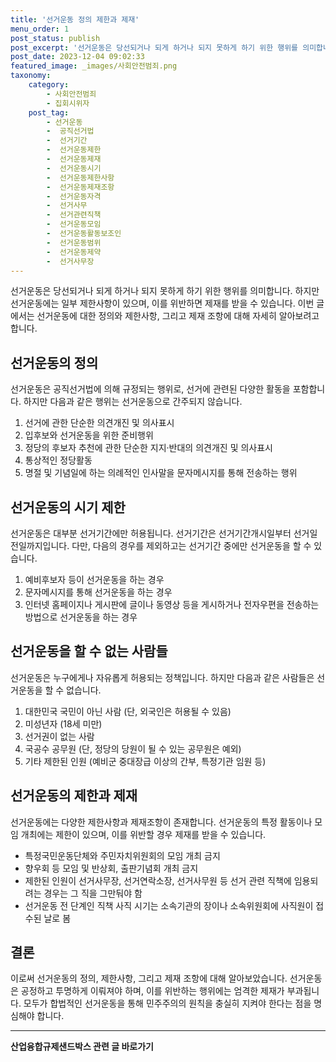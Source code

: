 ```yaml
---
title: '선거운동 정의 제한과 제재'
menu_order: 1
post_status: publish
post_excerpt: '선거운동은 당선되거나 되게 하거나 되지 못하게 하기 위한 행위를 의미합니다. 하지만 선거운동에는 일부 제한사항이 있으며, 이를 위반하면 제재를 받을 수 있습니다. 이번 글에서는 선거운동에 대한 정의와 제한사항, 그리고 제재 조항에 대해 자세히 알아보려고 합니다.'
post_date: 2023-12-04 09:02:33
featured_image: _images/사회안전범죄.png
taxonomy:
    category:
        - 사회안전범죄
        - 집회시위자
    post_tag:
        - 선거운동
        -  공직선거법
        -  선거기간
        -  선거운동제한
        -  선거운동제재
        -  선거운동시기
        -  선거운동제한사항
        -  선거운동제재조항
        -  선거운동자격
        -  선거사무
        -  선거관련직책
        -  선거운동모임
        -  선거운동활동보조인
        -  선거운동범위
        -  선거운동제약
        -  선거사무장
---
```



선거운동은 당선되거나 되게 하거나 되지 못하게 하기 위한 행위를 의미합니다. 하지만 선거운동에는 일부 제한사항이 있으며, 이를 위반하면 제재를 받을 수 있습니다. 이번 글에서는 선거운동에 대한 정의와 제한사항, 그리고 제재 조항에 대해 자세히 알아보려고 합니다.

## 선거운동의 정의

선거운동은 공직선거법에 의해 규정되는 행위로, 선거에 관련된 다양한 활동을 포함합니다. 하지만 다음과 같은 행위는 선거운동으로 간주되지 않습니다.

1. 선거에 관한 단순한 의견개진 및 의사표시
2. 입후보와 선거운동을 위한 준비행위
3. 정당의 후보자 추천에 관한 단순한 지지·반대의 의견개진 및 의사표시
4. 통상적인 정당활동
5. 명절 및 기념일에 하는 의례적인 인사말을 문자메시지를 통해 전송하는 행위

## 선거운동의 시기 제한

선거운동은 대부분 선거기간에만 허용됩니다. 선거기간은 선거기간개시일부터 선거일 전일까지입니다. 다만, 다음의 경우를 제외하고는 선거기간 중에만 선거운동을 할 수 있습니다.

1. 예비후보자 등이 선거운동을 하는 경우
2. 문자메시지를 통해 선거운동을 하는 경우
3. 인터넷 홈페이지나 게시판에 글이나 동영상 등을 게시하거나 전자우편을 전송하는 방법으로 선거운동을 하는 경우

## 선거운동을 할 수 없는 사람들

선거운동은 누구에게나 자유롭게 허용되는 정책입니다. 하지만 다음과 같은 사람들은 선거운동을 할 수 없습니다.

1. 대한민국 국민이 아닌 사람 (단, 외국인은 허용될 수 있음)
2. 미성년자 (18세 미만)
3. 선거권이 없는 사람
4. 국공수 공무원 (단, 정당의 당원이 될 수 있는 공무원은 예외)
5. 기타 제한된 인원 (예비군 중대장급 이상의 간부, 특정기관 임원 등)

## 선거운동의 제한과 제재

선거운동에는 다양한 제한사항과 제재조항이 존재합니다. 선거운동의 특정 활동이나 모임 개최에는 제한이 있으며, 이를 위반할 경우 제재를 받을 수 있습니다.

- 특정국민운동단체와 주민자치위원회의 모임 개최 금지
- 향우회 등 모임 및 반상회, 출판기념회 개최 금지
- 제한된 인원이 선거사무장, 선거연락소장, 선거사무원 등 선거 관련 직책에 임용되려는 경우는 그 직을 그만둬야 함
- 선거운동 전 단계인 직책 사직 시기는 소속기관의 장이나 소속위원회에 사직원이 접수된 날로 봄

## 결론

이로써 선거운동의 정의, 제한사항, 그리고 제재 조항에 대해 알아보았습니다. 선거운동은 공정하고 투명하게 이뤄져야 하며, 이를 위반하는 행위에는 엄격한 제재가 부과됩니다. 모두가 합법적인 선거운동을 통해 민주주의의 원칙을 충실히 지켜야 한다는 점을 명심해야 합니다.
<!-- wp:separator -->
<hr class="wp-block-separator has-alpha-channel-opacity"/>
<!-- /wp:separator -->

<!-- wp:group {"backgroundColor":"base","layout":{"type":"constrained"}} -->
<div class="wp-block-group has-base-background-color has-background"><!-- wp:paragraph {"align":"center","fontSize":"medium"} -->
<p class="has-text-align-center has-large-font-size"><strong>산업융합규제샌드박스 관련 글 바로가기</strong></p>
<!-- /wp:paragraph -->


<!-- wp:latest-posts
{"categories":[{"id":27598,"count":19,"description":"","link":"https://uknowlaw.com/category/%ec%82%b0%ec%97%85%ec%9c%b5%ed%95%a9%ea%b7%9c%ec%a0%9c%ec%83%8c%eb%93%9c%eb%b0%95%ec%8a%a4/","name":"산업융합규제샌드박스","slug":"산업융합규제샌드박스","taxonomy":"category","parent":0,"meta":[],"_links":{"self":[{"href":"https://uknowlaw.com/wp-json/wp/v2/categories/27598"}],"collection":[{"href":"https://uknowlaw.com/wp-json/wp/v2/categories"}],"about":[{"href":"https://uknowlaw.com/wp-json/wp/v2/taxonomies/category"}],"wp:post_type":[{"href":"https://uknowlaw.com/wp-json/wp/v2/posts?categories=27598"}],"curies":[{"name":"wp","href":"https://api.w.org/{rel}","templated":true}]}}],"postsToShow":100,"excerptLength":28,"postLayout":"grid","columns":2,"featuredImageAlign":"left","featuredImageSizeSlug":"large","fontSize":"small"} /--></div>
<!-- /wp:group -->